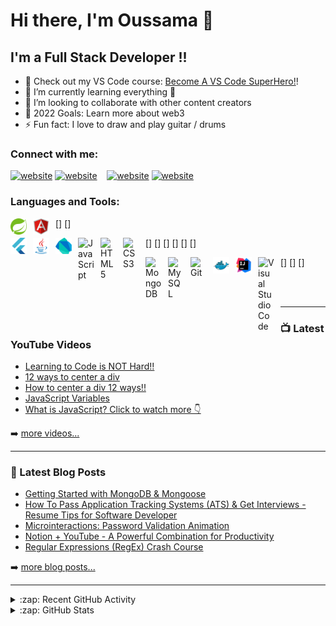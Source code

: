 # Hi there, I'm Oussama 👋 

## I'm a Full Stack Developer !!

- 🔭 Check out my VS Code course: [Become A VS Code SuperHero!][course]!
- 🌱 I’m currently learning everything 🤣
- 👯 I’m looking to collaborate with other content creators
- 🥅 2022 Goals: Learn more about web3
- ⚡ Fun fact: I love to draw and play guitar / drums

### Connect with me:

[![website](./img/linkedin-light.svg)](https://www.linkedin.com/in/oussama-hennane-48181319b#gh-light-mode-only)
[![website](./img/linkedin-dark.svg)](https://www.linkedin.com/in/oussama-hennane-48181319b#gh-dark-mode-only)
&nbsp;&nbsp;
[![website](./img/instagram-light.svg)](https://www.instagram.com/oussama_hennane#gh-light-mode-only)
[![website](./img/instagram-dark.svg)](https://www.instagram.com/oussama_hennaner#gh-dark-mode-only)

### Languages and Tools:

[<img align="left" alt="Visual Studio Code" width="26px" src="https://github.com/devicons/devicon/blob/v2.15.1/icons/spring/spring-original.svg" style="padding-right:10px;" />]
[<img align="left" alt="Visual Studio Code" width="26px" src="https://github.com/devicons/devicon/blob/v2.15.1/icons/angularjs/angularjs-original.svg" style="padding-right:10px;" />]

[<img align="left" alt="Visual Studio Code" width="26px" src="https://github.com/devicons/devicon/blob/v2.15.1/icons/flutter/flutter-original.svg" style="padding-right:10px;" />]
[<img align="left" alt="Visual Studio Code" width="26px" src="https://github.com/devicons/devicon/blob/v2.15.1/icons/java/java-original.svg" style="padding-right:10px;" />]
[<img align="left" alt="Visual Studio Code" width="26px" src="https://github.com/devicons/devicon/blob/v2.15.1/icons/dart/dart-original.svg" style="padding-right:10px;" />]
[<img align="left" alt="JavaScript" width="26px" src="https://cdn.jsdelivr.net/gh/devicons/devicon/icons/javascript/javascript-original.svg" style="padding-right:10px;" />]
[<img align="left" alt="HTML5" width="26px" src="https://cdn.jsdelivr.net/gh/devicons/devicon/icons/html5/html5-original.svg" style="padding-right:10px;" />]
[<img align="left" alt="CSS3" width="26px" src="https://cdn.jsdelivr.net/gh/devicons/devicon/icons/css3/css3-original.svg" style="padding-right:10px;" />]

[<img align="left" alt="MongoDB" width="26px" src="https://cdn.jsdelivr.net/gh/devicons/devicon/icons/mongodb/mongodb-original.svg" style="padding-right:10px;" />][webdevplaylist]
[<img align="left" alt="MySQL" width="26px" src="https://cdn.jsdelivr.net/gh/devicons/devicon/icons/mysql/mysql-original.svg" style="padding-right:10px;" />][webdevplaylist]
[<img align="left" alt="Git" width="26px" src="https://cdn.jsdelivr.net/gh/devicons/devicon/icons/git/git-original.svg" style="padding-right:10px;" />][webdevplaylist]
[<img align="left" alt="Visual Studio Code" width="26px" src="https://github.com/devicons/devicon/blob/v2.15.1/icons/docker/docker-original.svg" style="padding-right:10px;" />]
[<img align="left" alt="Visual Studio Code" width="26px" src="https://github.com/devicons/devicon/blob/v2.15.1/icons/intellij/intellij-original.svg" style="padding-right:10px;" />]
[<img align="left" alt="Visual Studio Code" width="26px" src="https://cdn.jsdelivr.net/gh/devicons/devicon/icons/vscode/vscode-original.svg" style="padding-right:10px;" />]

<br />
<br />

---

### 📺 Latest YouTube Videos

<!-- YOUTUBE:START -->
- [Learning to Code is NOT Hard!!](https://www.youtube.com/watch?v=5jzIjU7Ed9o)
- [12 ways to center a div](https://www.youtube.com/watch?v=WM02RIeE1Fs)
- [How to center a div 12 ways!!](https://www.youtube.com/watch?v=kphds-1V9o8)
- [JavaScript Variables](https://www.youtube.com/watch?v=oXegXhqGQ30)
- [What is JavaScript? Click to watch more 👇](https://www.youtube.com/watch?v=asyHJSlYwX0)
<!-- YOUTUBE:END -->

➡️ [more videos...](https://youtube.com/codestackr)

---

### 📕 Latest Blog Posts

<!-- BLOG-POST-LIST:START -->
- [Getting Started with MongoDB &amp; Mongoose](https://dev.to/codestackr/getting-started-with-mongodb-mongoose-2h6a)
- [How To Pass Application Tracking Systems &lpar;ATS&rpar; &amp; Get Interviews - Resume Tips for Software Developer](https://dev.to/codestackr/how-to-pass-application-tracking-systems-ats-get-interviews-resume-tips-for-software-developer-4bmo)
- [Microinteractions: Password Validation Animation](https://dev.to/codestackr/microinteractions-password-validation-animation-5629)
- [Notion + YouTube - A Powerful Combination for Productivity](https://dev.to/codestackr/notion-youtube-a-powerful-combination-for-productivity-1def)
- [Regular Expressions &lpar;RegEx&rpar; Crash Course](https://dev.to/codestackr/regular-expressions-regex-crash-course-248n)
<!-- BLOG-POST-LIST:END -->

➡️ [more blog posts...](https://codestackr.com)

---

<details>
  <summary>:zap: Recent GitHub Activity</summary>
  
<!--START_SECTION:activity-->
1. ❌ Closed PR [#11](https://github.com/codeSTACKr/nft-landing-page/pull/11) in [codeSTACKr/nft-landing-page](https://github.com/codeSTACKr/nft-landing-page)
2. ❌ Closed PR [#21](https://github.com/codeSTACKr/nft-landing-page/pull/21) in [codeSTACKr/nft-landing-page](https://github.com/codeSTACKr/nft-landing-page)
3. ❌ Closed PR [#16](https://github.com/codeSTACKr/nft-landing-page/pull/16) in [codeSTACKr/nft-landing-page](https://github.com/codeSTACKr/nft-landing-page)
4. ❌ Closed PR [#14](https://github.com/codeSTACKr/nft-landing-page/pull/14) in [codeSTACKr/nft-landing-page](https://github.com/codeSTACKr/nft-landing-page)
5. ❌ Closed PR [#9](https://github.com/codeSTACKr/nft-landing-page/pull/9) in [codeSTACKr/nft-landing-page](https://github.com/codeSTACKr/nft-landing-page)
<!--END_SECTION:activity-->

</details>

<details>
  <summary>:zap: GitHub Stats</summary>

  <img align="left" alt="codeSTACKr's GitHub Stats" src="https://github-readme-stats.vercel.app/api?username=codeSTACKr&show_icons=true&hide_border=false&title_color=ff652f&icon_color=FFE400&bg_color=09131B&text_color=ffffff&border_color=0c1a25" />

</details>

[website]: https://codeSTACKr.com
[course]: http://vsCodeHero.com
[twitter]: https://twitter.com/codeSTACKr
[youtube]: https://youtube.com/codeSTACKr
[instagram]: https://instagram.com/codeSTACKr
[linkedin]: https://linkedin.com/in/codeSTACKr
[webdevplaylist]: https://www.youtube.com/playlist?list=PLkwxH9e_vrAJ0WbEsFA9W3I1W-g_BTsbt
[jsplaylist]: https://www.youtube.com/playlist?list=PLkwxH9e_vrALRJKu7wfXby3MKeflhTu6B
[cssplaylist]: https://www.youtube.com/playlist?list=PLkwxH9e_vrALSdvZuEh6gqQdmDoDIoqz4
[reactplaylist]: https://www.youtube.com/playlist?list=PLkwxH9e_vrAK4TdffpxKY3QGyHCpxFcQ0
